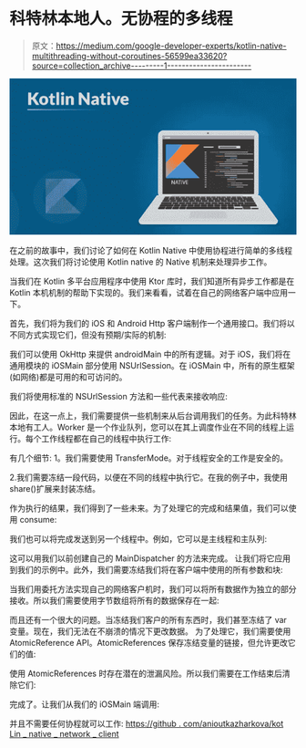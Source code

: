 # 科特林本地人。无协程的多线程

> 原文：<https://medium.com/google-developer-experts/kotlin-native-multithreading-without-coroutines-56599ea33620?source=collection_archive---------1----------------------->

![](img/9982e95287268f37c04f2aa5884cbc32.png)

在之前的故事中，我们讨论了如何在 Kotlin Native 中使用协程进行简单的多线程处理。这次我们将讨论使用 Kotlin native 的 Native 机制来处理异步工作。

当我们在 Kotlin 多平台应用程序中使用 Ktor 库时，我们知道所有异步工作都是在 Kotlin 本机机制的帮助下实现的。我们来看看，试着在自己的网络客户端中应用一下。

首先，我们将为我们的 iOS 和 Android Http 客户端制作一个通用接口。我们将以不同方式实现它们，但没有预期/实际的机制:

我们可以使用 OkHttp 来提供 androidMain 中的所有逻辑。对于 iOS，我们将在通用模块的 iOSMain 部分使用 NSUrlSession。在 iOSMain 中，所有的原生框架(如网络)都是可用的和可访问的。

我们将使用标准的 NSUrlSession 方法和一些代表来接收响应:

因此，在这一点上，我们需要提供一些机制来从后台调用我们的任务。为此科特林本地有工人。Worker 是一个作业队列，您可以在其上调度作业在不同的线程上运行。每个工作线程都在自己的线程中执行工作:

有几个细节:
1。我们需要使用 TransferMode。对于线程安全的工作是安全的。

2.我们需要冻结一段代码，以便在不同的线程中执行它。在我的例子中，我使用 share()扩展来封装冻结。

作为执行的结果，我们得到了一些未来。为了处理它的完成和结果值，我们可以使用 consume:

我们也可以将完成发送到另一个线程中。例如，它可以是主线程和主队列:

这可以用我们以前创建自己的 MainDispatcher 的方法来完成。
让我们将它应用到我们的示例中。此外，我们需要冻结我们将在客户端中使用的所有参数和块:

当我们用委托方法实现自己的网络客户机时，我们可以将所有数据作为独立的部分接收。所以我们需要使用字节数组将所有的数据保存在一起:

而且还有一个很大的问题。当冻结我们客户的所有东西时，我们甚至冻结了 var 变量。现在，我们无法在不崩溃的情况下更改数据。
为了处理它，我们需要使用 AtomicReference API。AtomicReferences 保存冻结变量的链接，但允许更改它们的值:

使用 AtomicReferences 时存在潜在的泄漏风险。所以我们需要在工作结束后清除它们:

完成了。让我们从我们的 iOSMain 端调用:

并且不需要任何协程就可以工作:
[https://github . com/anioutkazharkova/kot Lin _ native _ network _ client](https://github.com/anioutkazharkova/kotlin_native_network_client)
